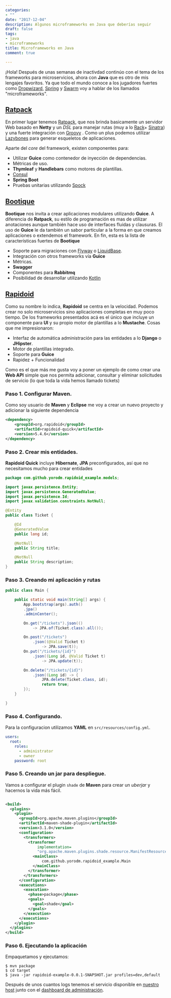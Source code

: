 ```yaml
---
categories:
- ""
date: "2017-12-04"
description: Algunos microframeworks en Java que deberías seguir
draft: false
tags:
- java
- microframeworks
title: Microframeworks en Java
comment: true

---
```


¡Hola! Después de unas semanas de inactivdad continúo con el tema de los
frameworks para microservicios, ahora con **Java** que es otro de mis lengajes
favoritos. Ya que todo el mundo conoce a los jugadores fuertes como
[Dropwizard](http://www.dropwizard.io ),
[Spring](https://projects.spring.io/spring-boot/) y [Swarm](wildfly-swarm.io/)
voy a hablar de los llamados "microframeworks".

## [Ratpack](http://www.ratpack.io )

En primer lugar tenemos [Ratpack](http://www.ratpack.io ), que nos brinda
basicamente un servidor Web basado en **Netty** y un *DSL* para manejar rutas
(muy a lo [Rack](http://rack.github.io )+ [Sinatra](http://sinatrarb.com/ )) y
una fuerte integración con [Groovy](http://groovy-lang.org/ ) . Como un plus
podemos utilizar [Lazybones](https://github.com/pledbrook/lazybones ) para
generar esqueletos de aplicaciones.

Aparte del *core* del framework, existen componentes para:

- Utilizar **Guice** como contenedor de inyección de dependencias.
- Métricas de uso.
- **Thymleaf** y **Handlebars** como motores de plantillas.
- [Consul](http://www.consul.io )
- **Spring Boot**
- Pruebas unitarias utilizando [Spock](http://spockframework.org/ )


## [Bootique](http://bootique.io )

**Bootique** nos invita a crear aplicaciones modulares utilizando **Guice**. A
diferencia de **Ratpack**, su estilo de programación es mas de utilizar
anotaciones aunque también hace uso de interfaces fluidas y clausuras. El uso de
**Guice** le da también un sabor particular a la forma en que creamos
aplicaciones o extendemos el framework. En fin, esta es la lista de
características fuertes de **Bootique**

- Soporte para migraciones con [Flyway](http://flyway.orge ) o
  [LiquidBase](http://www.liquibase.org/ ).
- Integración con otros frameworks vía **Guice**
- Métricas.
- **Swagger**
- Componentes para **Rabbitmq**
- Posibilidad de desarrollar utilizando [Kotlin](http://kotlinlang.org/ )

## [Rapidoid](http://www.rapidoid.org/ )

Como su nombre lo indica, **Rapidoid** se centra en la velocidad. Podemos crear
no solo microservicios sino aplicaciones completas en muy poco tiempo. De los
frameworks presentados acá es el único que incluye un componente para **UI** y
su propio motor de plantillas a lo **Mustache**. Cosas que me impresionaron:

- Interfaz de automática administración para las entidades a lo **Django** o
  **JHipster**.
- Motor de plantillas integrado.
- Soporte para **Guice**
- Rapidez + Funcionalidad

Como es el que más me gusta voy a poner un ejemplo de como crear una **Web API**
simple que nos permita adicionar, consultar y eliminar solicitudes de servicio
(lo que toda la vida hemos llamado tickets)

### Paso 1. Configurar Maven.

Como soy usuario de **Maven** y **Eclipse** me voy a crear un nuevo proyecto y
adicionar la siguiente dependencia

```xml
<dependency>
    <groupId>org.rapidoid</groupId>
    <artifactId>rapidoid-quick</artifactId>
    <version>5.4.6</version>
</dependency>
```

### Paso 2. Crear mis entidades.

**Rapidoid Quick** incluye **Hibernate**, **JPA** preconfigurados, así que no
necesitamos mucho para crear entidades

```java
package com.github.yorodm.rapidoid_example.models;

import javax.persistence.Entity;
import javax.persistence.GeneratedValue;
import javax.persistence.Id;
import javax.validation.constraints.NotNull;

@Entity
public class Ticket {

    @Id
    @GeneratedValue
    public long id;

    @NotNull
    public String title;

    @NotNull
    public String description;
}
```

### Paso 3. Creando mi aplicación y rutas

```java
public class Main {

    public static void main(String[] args) {
        App.bootstrap(args).auth()
        .jpa()
        .adminCenter();

        On.get("/tickets").json(()
            -> JPA.of(Ticket.class).all());

        On.post("/tickets")
            .json((@Valid Ticket t)
                -> JPA.save(t));
        On.put("/tickets/{id}")
            .json((Long id, @Valid Ticket t)
                -> JPA.update(t));

        On.delete("/tickets/{id}")
            .json((Long id) -> {
                JPA.delete(Ticket.class, id);
                return true;
        });
    }

}
```

### Paso 4. Configurando.

Para la configuracion utilizamos **YAML** en `src/resources/config.yml`.

```yaml
users:
  root:
    roles:
      - administrator
      - owner
    password: root
```

### Paso 5. Creando un jar para despliegue.

Vamos a configurar el plugin `shade` de **Maven** para crear un *uberjar* y
hacernos la vida más fácil.

```xml

<build>
  <plugins>
    <plugin>
      <groupId>org.apache.maven.plugins</groupId>
      <artifactId>maven-shade-plugin</artifactId>
      <version>3.1.0</version>
      <configuration>
        <transformers>
          <transformer
              implementation=
              "org.apache.maven.plugins.shade.resource.ManifestResourceTransformer">
            <mainClass>
                com.github.yorodm.rapidoid_example.Main
            </mainClass>
          </transformer>
        </transformers>
      </configuration>
      <executions>
        <execution>
          <phase>package</phase>
          <goals>
            <goal>shade</goal>
          </goals>
        </execution>
      </executions>
    </plugin>
  </plugins>
</build>
```

### Paso 6. Ejecutando la aplicación

Empaquetamos y ejecutamos:

```console
$ mvn package
$ cd target
$ java -jar rapidoid-example-0.0.1-SNAPSHOT.jar profiles=dev,default
```

Después de unos cuantos logs tenemos el servicio disponible en [nuestro
host](http://localhost:8080/tickets ) junto con el [dashboard de administración](http://localhost:8080/_).
